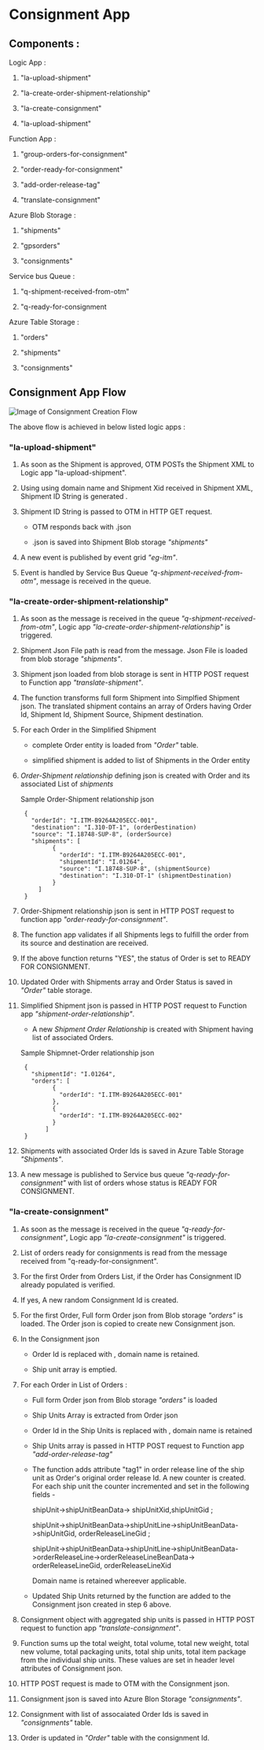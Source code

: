# Consignment App


## Components : 


Logic App : 


1. "la-upload-shipment"

2. "la-create-order-shipment-relationship"

3. "la-create-consignment"

4. "la-upload-shipment"

Function App : 


1. "group-orders-for-consignment"

2. "order-ready-for-consignment"

3. "add-order-release-tag"

4. "translate-consignment"
 


Azure Blob Storage : 

1. "shipments"

2. "gpsorders"

3. "consignments"


Service bus Queue : 

1. "q-shipment-received-from-otm"

2. "q-ready-for-consignment



Azure Table Storage : 

1. "orders"

2. "shipments"

3. "consignments"



## Consignment App Flow



![Image of Consignment Creation Flow](https://hclo365.sharepoint.com/:i:/r/sites/OTM_AzureTeam/Shared%20Documents/General/Helper-docs/ConsignmentApp-CreateConsignmentFlow.PNG?csf=1&web=1&e=IbIVio)





The above flow is achieved in below listed logic apps :





### "la-upload-shipment"




1. As soon as the Shipment is approved, OTM POSTs the Shipment XML to Logic app "la-upload-shipment". 

2. Using using domain name and Shipment Xid received in Shipment XML, Shipment ID String is generated . 

3. Shipment ID String is passed to OTM in HTTP GET request.
	
	- OTM responds back with  <shipmentID>.json

	- <shipmentID>.json is saved into Shipment Blob storage _"shipments"_

4. A new event is published by event grid _"eg-itm"_.

5. Event is handled by Service Bus Queue _"q-shipment-received-from-otm"_, message is received in the queue.




### "la-create-order-shipment-relationship"




1. As soon as the message is received in the queue _"q-shipment-received-from-otm"_, Logic app _"la-create-order-shipment-relationship"_ is triggered. 

2. Shipment Json File path is read from the message. Json File is loaded from blob storage _"shipments"_.

3. Shipment json loaded from blob storage is sent in HTTP POST request to Function app _"translate-shipment"_. 

4. The function transforms full form Shipment into Simplfied Shipment json. The translated shipment contains an array of Orders having Order Id, Shipment Id, Shipment Source, Shipment destination. 
	

5. For each Order in the Simplified Shipment

	- complete Order entity is loaded from _"Order"_ table. 

	- simplified shipment is added to list of Shipments in the Order entity
	
6. _Order-Shipment relationship_ defining json is created with Order and its associated List of _shipments_
	
	 Sample Order-Shipment relationship json
	
		{
		  "orderId": "I.ITM-B9264A205ECC-001",
		  "destination": "I.310-DT-1", (orderDestination)
		  "source": "I.18748-SUP-8", (orderSource)
		  "shipments": [
				{
				  "orderId": "I.ITM-B9264A205ECC-001",
				  "shipmentId": "I.01264",
				  "source": "I.18748-SUP-8", (shipmentSource)
				  "destination": "I.310-DT-1" (shipmentDestination)
				}
			]
		}
		
7. Order-Shipment relationship json is sent in HTTP POST request to function app _"order-ready-for-consignment"_. 

8. The function app validates if all Shipments legs to fulfill the order from its source and destination are received. 

9. If the above function returns "YES", the status of Order is set to READY FOR CONSIGNMENT. 

8. Updated Order with Shipments array and Order Status is saved in _"Order"_ table storage. 

9. Simplified Shipment json is passed in HTTP POST request to Function app _"shipment-order-relationship"_. 

	- A new _Shipment Order Relationship_ is created with Shipment having list of associated Orders. 
	
	Sample Shipmnet-Order relationship json
	
		{
		  "shipmentId": "I.01264",
		  "orders": [
				{
				  "orderId": "I.ITM-B9264A205ECC-001"
				},
				{
				  "orderId": "I.ITM-B9264A205ECC-002"
				}
			  ]
		}

10.  Shipments with associated Order Ids is saved in Azure Table Storage _"Shipments"_.

11.  A new message is published to Service bus queue  _"q-ready-for-consignment"_ with list of orders whose status is READY FOR CONSIGNMENT.





### "la-create-consignment"



1. As soon as the message is received in the queue _"q-ready-for-consignment"_, Logic app _"la-create-consignment"_ is triggered.

2. List of orders ready for consignments is read from the message received from "q-ready-for-consignment". 

3. For the first Order from Orders List, if the Order has Consignment ID already populated is verified.
	
4. If yes, A new random Consignment Id <CSM><Random><Counter> is created. 

5. For the first Order, Full form Order json from Blob storage _"orders"_ is loaded. The Order json is copied to create new Consignment json. 

6. In the Consignment json

	- Order Id is replaced with <consignmentId>, domain name is retained.
	
	- Ship unit array is emptied.
	
	
7. For each Order in List of Orders : 

	 - Full form Order json from Blob storage _"orders"_ is loaded
	 
	 - Ship Units Array is extracted from Order json
	 
	 - Order Id in the Ship Units is replaced with <consignmentId>, domain name is retained
		 
	 - Ship Units array is passed in HTTP POST request to Function app _"add-order-release-tag"_  
	 
	 - The function adds attribute "tag1" in order release line of the ship unit as Order's original order release Id. A new counter 	    is created. For each ship unit the counter incremented and set in the following fields - 
	 
	   shipUnit->shipUnitBeanData-> shipUnitXid,shipUnitGid ;
	   
	   shipUnit->shipUnitBeanData->shipUnitLine->shipUnitBeanData->shipUnitGid, orderReleaseLineGid ;
	   
	   shipUnit->shipUnitBeanData->shipUnitLine->shipUnitBeanData->orderReleaseLine->orderReleaseLineBeanData-> orderReleaseLineGid, orderReleaseLineXid
	   
	   
	   Domain name is retained whereever applicable. 
	   
	   
	 	 
	 - Updated Ship Units returned by the function are added to the Consignment json created in step 6 above. 


8. Consignment object with aggregated ship units is passed in HTTP POST request to function app _"translate-consignment"_. 

9. Function sums up the total weight, total volume, total new weight, total new volume, total packaging units, total ship units, total item package from the individual ship units. These values are set in header level attributes of Consignment json.

10. HTTP POST request is made to OTM with the Consignment json. 

11. Consignment json is saved into Azure Blon Storage _"consignments"_.

12. Consignment with list of assocaiated Order Ids is saved in _"consignments"_ table. 

13. Order is updated in _"Order"_ table with the consignment Id. 







	


